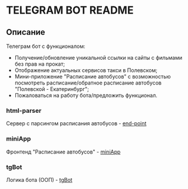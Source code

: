 # TELEGRAM BOT README

## Описание

Телеграм бот с функционалом:

- Получение/обновление уникальной ссылки на сайты с фильмами без прав на прокат;
- Отображение актуальных сервисов такси в Полевском;
- Мини-приложение "Расписание автобусов" с возможностью посмотреть расписание/обратное расписание автобусов "Полевской - Екатеринбург";
- Пожаловаться на работу бота/предложить функционал.

### html-parser

Сервер с парсингом расписания автобусов - [end-point](/html-parser/README.md)

### miniApp

Фронтенд "Расписание автобусов" - [miniApp](/miniApp/README.md)

### tgBot

Логика бота (ООП) - [tgBot](/tgBot/README.md)
